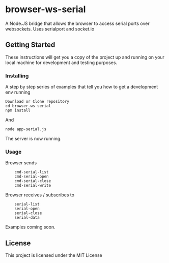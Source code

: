 # browser-ws-serial

A Node.JS bridge that allows the browser to access serial ports over websockets. Uses serialport and socket.io

## Getting Started

These instructions will get you a copy of the project up and running on your local machine for development and testing purposes. 



### Installing

A step by step series of examples that tell you how to get a development env running


```
Download or Clone repository
cd browser-ws serial
npm install
```

And 

```
node app-serial.js
```

The server is now running.


### Usage

Browser sends
```
    cmd-serial-list
    cmd-serial-open
    cmd-serial-close
    cmd-serial-write
```

Browser receives / subscribes to
```
    serial-list
    serial-open
    serial-close
    serial-data
```

Examples coming soon.

## License

This project is licensed under the MIT License


